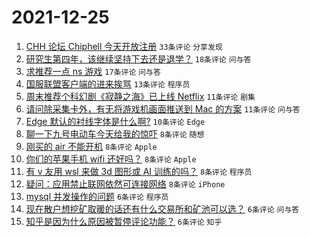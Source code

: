 # 2021-12-25

1. [CHH 论坛 Chiphell 今天开放注册](https://www.v2ex.com/t/824347) `33条评论` `分享发现`
1. [研究生第四年，该继续坚持下去还是退学？](https://www.v2ex.com/t/824377) `18条评论` `问与答`
1. [求推荐一点 ns 游戏](https://www.v2ex.com/t/824344) `17条评论` `问与答`
1. [国服联盟客户端的进来挨骂](https://www.v2ex.com/t/824375) `13条评论` `程序员`
1. [周末推荐个科幻剧《寂静之海》已上线 Netflix](https://www.v2ex.com/t/824364) `11条评论` `剧集`
1. [请问除采集卡外，有无将游戏机画面推送到 Mac 的方案](https://www.v2ex.com/t/824362) `11条评论` `问与答`
1. [Edge 默认的衬线字体是什么啊?](https://www.v2ex.com/t/824357) `10条评论` `Edge`
1. [聊一下九号电动车今天给我的惊吓](https://www.v2ex.com/t/824374) `8条评论` `随想`
1. [刚买的 air 不能开机](https://www.v2ex.com/t/824372) `8条评论` `Apple`
1. [你们的苹果手机 wifi 还好吗？](https://www.v2ex.com/t/824361) `8条评论` `Apple`
1. [有 v 友用 wsl 来做 3d 图形或 AI 训练的吗？](https://www.v2ex.com/t/824356) `8条评论` `程序员`
1. [疑问：应用禁止联网依然可连接网络](https://www.v2ex.com/t/824348) `8条评论` `iPhone`
1. [mysql 并发操作的问题](https://www.v2ex.com/t/824363) `6条评论` `程序员`
1. [现在散户想挖矿取暖的话还有什么交易所和矿池可以选？](https://www.v2ex.com/t/824352) `6条评论` `问与答`
1. [知乎是因为什么原因被暂停评论功能？](https://www.v2ex.com/t/824370) `6条评论` `知乎`
